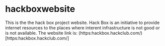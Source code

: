 # hackboxwebsite
This is the the hack box project website. Hack Box is an initiative to provide internet resources to the places where interent infrastructure is not good or is not available.
The website link is: (https:hackbox.hackclub.com/)[https:hackbox.hackclub.com/]
